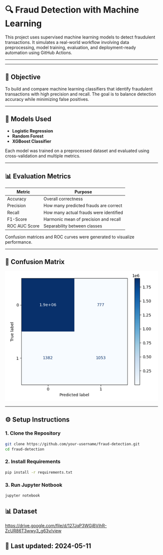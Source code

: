 # 🔍 Fraud Detection with Machine Learning

This project uses supervised machine learning models to detect fraudulent transactions. It simulates a real-world workflow involving data preprocessing, model training, evaluation, and deployment-ready automation using GitHub Actions.

---


---

## 📌 Objective

To build and compare machine learning classifiers that identify fraudulent transactions with high precision and recall. The goal is to balance detection accuracy while minimizing false positives.

---

## 🧠 Models Used

- **Logistic Regression**
- **Random Forest**
- **XGBoost Classifier**

Each model was trained on a preprocessed dataset and evaluated using cross-validation and multiple metrics.

---

## 📊 Evaluation Metrics

| Metric          | Purpose                                     |
|-----------------|---------------------------------------------|
| Accuracy        | Overall correctness                         |
| Precision       | How many predicted frauds are correct       |
| Recall          | How many actual frauds were identified      |
| F1-Score        | Harmonic mean of precision and recall       |
| ROC AUC Score   | Separability between classes                |

Confusion matrices and ROC curves were generated to visualize performance.

---

## 🧾 Confusion Matrix

![Confusion Matrix](FraudDetection.png)


---

## ⚙️ Setup Instructions

### 1. Clone the Repository

```bash
git clone https://github.com/your-username/fraud-detection.git
cd fraud-detection
```
### 2. Install Requirements
```bash
pip install -r requirements.txt
```

### 3. Run Jupyter Notbook
```bash
jupyter notebook
```

## 📊 Dataset
https://drive.google.com/file/d/127JqP3WGjBVihR-ZcUR86T3wwy3_g63v/view

## 📅 Last updated: 2024-05-11
